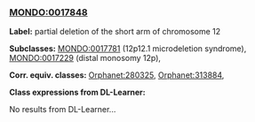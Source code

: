 
### [MONDO:0017848](http://purl.obolibrary.org/obo/MONDO_0017848)
**Label:** partial deletion of the short arm of chromosome 12

**Subclasses:** [MONDO:0017781](http://purl.obolibrary.org/obo/MONDO_0017781) (12p12.1 microdeletion syndrome), [MONDO:0017229](http://purl.obolibrary.org/obo/MONDO_0017229) (distal monosomy 12p), 

**Corr. equiv. classes:** [Orphanet:280325](http://www.orpha.net/ORDO/Orphanet_280325), [Orphanet:313884](http://www.orpha.net/ORDO/Orphanet_313884), 

**Class expressions from DL-Learner:**

No results from DL-Learner...




